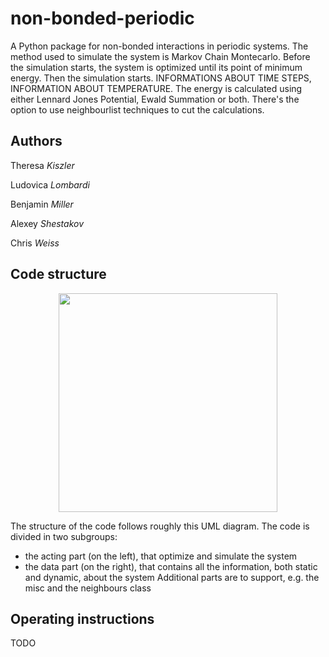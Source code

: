 # non-bonded-periodic

A Python package for non-bonded interactions in periodic systems.
The method used to simulate the system is Markov Chain Montecarlo. Before the simulation starts, the system is optimized until its point of minimum energy. Then the simulation starts. INFORMATIONS ABOUT TIME STEPS, INFORMATION ABOUT TEMPERATURE.
The energy is calculated using either Lennard Jones Potential, Ewald Summation or both.
There's the option to use neighbourlist techniques to cut the calculations.


## Authors 

Theresa *Kiszler*

Ludovica *Lombardi*

Benjamin *Miller* 

Alexey *Shestakov* 

Chris *Weiss*


## Code structure


<p align="center">
  <img src="https://i.imgur.com/HInt9o3.png" width="350"/>
</p>

The structure of the code follows roughly this UML diagram.
The code is divided in two subgroups:
  * the acting part (on the left), that optimize and simulate the system
  * the data part (on the right), that contains all the information, both static and dynamic, about the system
Additional parts are to support, e.g. the misc and the neighbours class


## Operating instructions
TODO
